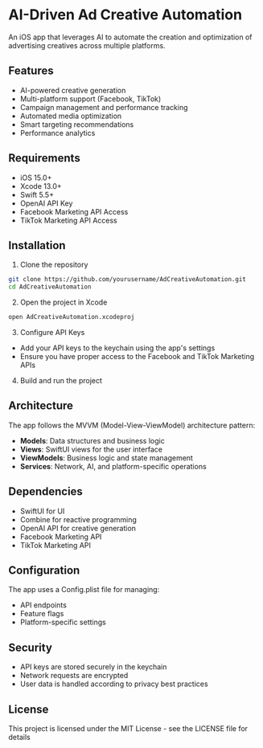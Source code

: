 # AI-Driven Ad Creative Automation

An iOS app that leverages AI to automate the creation and optimization of advertising creatives across multiple platforms.

## Features

- AI-powered creative generation
- Multi-platform support (Facebook, TikTok)
- Campaign management and performance tracking
- Automated media optimization
- Smart targeting recommendations
- Performance analytics

## Requirements

- iOS 15.0+
- Xcode 13.0+
- Swift 5.5+
- OpenAI API Key
- Facebook Marketing API Access
- TikTok Marketing API Access

## Installation

1. Clone the repository
```bash
git clone https://github.com/yourusername/AdCreativeAutomation.git
cd AdCreativeAutomation
```

2. Open the project in Xcode
```bash
open AdCreativeAutomation.xcodeproj
```

3. Configure API Keys
- Add your API keys to the keychain using the app's settings
- Ensure you have proper access to the Facebook and TikTok Marketing APIs

4. Build and run the project

## Architecture

The app follows the MVVM (Model-View-ViewModel) architecture pattern:

- **Models**: Data structures and business logic
- **Views**: SwiftUI views for the user interface
- **ViewModels**: Business logic and state management
- **Services**: Network, AI, and platform-specific operations

## Dependencies

- SwiftUI for UI
- Combine for reactive programming
- OpenAI API for creative generation
- Facebook Marketing API
- TikTok Marketing API

## Configuration

The app uses a Config.plist file for managing:
- API endpoints
- Feature flags
- Platform-specific settings

## Security

- API keys are stored securely in the keychain
- Network requests are encrypted
- User data is handled according to privacy best practices

## License

This project is licensed under the MIT License - see the LICENSE file for details 